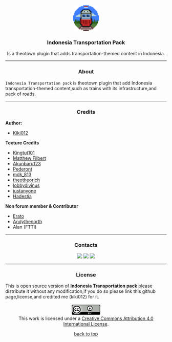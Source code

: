 <div align="center">
<img src="Content_icon/icon2.png" alt="Logo" width="80" height="80" style="margin-top:5px;">

  <h3 align="center">Indonesia Transportation Pack</h3>

  <p align="center">
Is a theotown plugin that adds transportation-themed content in Indonesia.</p>
  
</div><hr>
<h3 align="center">About</h3>

`Indonesia Transportation pack` is theotown plugin that add Indonesia transportation-themed content,such as trains with its infrastructure,and pack of roads.<br />
<hr>
<h3 align="center">Credits</h3>
  <b>Author:</b>
  <ul><li><a href="https://github.com/Kiki012184"> Kiki012</a></li></ul>
  <b>Texture Credits</b>
  <ul>
<li><a href="https://sites.google.com/view/retrocitycenter/home?authuser=0">Kingtut101</a></li>
<li><a href="https://forum.theotown.com/memberlist.php?mode=viewprofile&un=matthewfilbert15">Matthew Filbert</a></li>
<li><a href="https://forum.theotown.com/memberlist.php?mode=viewprofile&u=18596">Akunbaru123</a></li>
<li><a href="https://forum.theotown.com/memberlist.php?mode=viewprofile&u=9125">Pederont</a></li>
<li><a href="https://forum.theotown.com/memberlist.php?mode=viewprofile&u=922">mdk_813</a></li>
<li><a href="https://github.com/theotheoderich">theotheorich</a></li>
<li><a href="https://github.com/LobbyDivinus">lobbydivinus</a></li>
<li><a href="https://github.com/JustAnyones">justanyone</a></li>
<li><a href="https://forum.theotown.com/memberlist.php?mode=viewprofile&u=1853">Hadestia</a></li>
  </ul>
  <b>Non forum member & Contributor</b>
  <ul>
<li><a href="https://www.tt-forums.net/memberlist.php?mode=viewprofile&u=94284&sid=df0bb8693f500762656ad1620f1eafd1">Erato</a></li>
<li><a href="https://github.com/andythenorth">Andythenorth</a></li>
<li>Alan (FTTI)</li>
  </ul><hr>
<div align="center"><h3 align="center"> Contacts </h3>
  <a href="https://kiki012184.github.io/K012-Theotown.com/index.html"><img src="https://img.shields.io/badge/website-000000?style=for-the-badge&logo=About.me&logoColor=white"></a>
  <a href="https://chat.whatsapp.com/Bv4EIv7Jvjb8ViXeSJK0WS"><img src="https://img.shields.io/badge/WhatsApp-25D366?style=for-the-badge&logo=whatsapp&logoColor=white"></a>
  <a href="https://github.com/Kiki012184/Indonesia-Transportation-pack"><img src="https://img.shields.io/badge/GitHub-100000?style=for-the-badge&logo=github&logoColor=white"></a>
</div><hr>
<h3 align="center">License</h3>
This is open source version of <b>Indonesia Transportation pack</b> please distribute it without any modification,if you do so please link this github page,license,and credited me (kiki012) for it.<br><br>
<div align="center"><a rel="license" href="http://creativecommons.org/licenses/by/4.0/"><img alt="Creative Commons License" style="border-width:0" src="CreativeCommonsLicenseIcon.png" /></a><br />This work is licensed under a <a rel="license" href="http://creativecommons.org/licenses/by/4.0/">Creative Commons Attribution 4.0 International License</a>.</div>
<p align="center" class="lead"><a href="#top">back to top</a>
